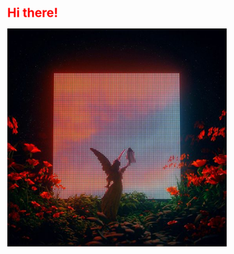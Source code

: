<!-- ![Header](photos/1613243517_128-p-temno-sinii-fon-anime-212.jpg) -->
<h1 style="color: red">Hi there!</h1>

<img src="photos/d54db5f4eec6c760b9b2bc9493a54ecb.jpg" alt="drawing" height="500" width="100%">
